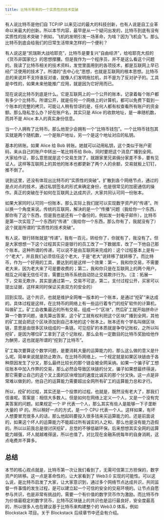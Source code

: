 ```yaml
---
title: 比特币带来的一个实质性的技术突破
---
```


有人说比特币是他们自 TCP/IP 以来见过的最大的科技创新，也有人说是自工业革命以来最大的创新。所以本节内容，最早是从一个疑问出发的，比特币到底有没有实质性的技术突破？例如，飞机的发明引发一场革命，为啥？因为飞机会飞。那么比特币到底会给我们的日常生活带来怎样的一个便利？

有人说这是“凯瑞斯大战哈耶克”，比特币是要复兴“自由经济”，给哈耶克大叔的《货币非国家化》的思想撑腰。但是我作为一个程序员，并不是这么看这个问题的。我读了比特币相关的技术资料，发觉里面用到的各项技术，都是互联网上早已经广泛使用的技术了。所谓的“去中心化”思想，也就是互联网的根本思想。比特币总的来说并不支持谁反对谁，就像人们发明拖拉机，并不是为了反对驴子的。工具是中性的，如果未来他能推广应用，就是因为它好用而已。

现在说说比特币到底是什么。它是互联网上的一个公开的账本，记录着每个账户都有多少个比特币。所谓公开，就是任何一个网络上的计算机，都可以免费下载到一个账本的完整的拷贝。可能让人稍有惊讶的是，任何人都有权查看所有账户的资金额。那么隐私怎么办？好在账户名，其实只是 Alice 的收款地址，是一串随机数，而并不是 Alice 本人的真实身份信息。

当一个人拥有了比特币。那么他至少会拥有一个“比特币钱包”。一个比特币钱包其实就是两个随机数，一个是账户地址，另一个是这个地址对应的私钥。

基本的转账。如果 Alice 给 Bob 转账。她就可以动用私钥，这个类似于账户密码，来从自己的账户中转出一笔比特币给 Bob，同时要把这个消息广播到全网，大家给作证，那么意思就是这个交易生效了。就跟家里兄弟倆分家差不多，要有见证人。这样等互联网上的其他的账本也都更新了两个人的余额，交易就板上钉钉，推不倒了。

说到这里，还没有体现出比特币的“实质性的突破”。扩散到各个网络节点，通过的是点对点的技术，通过私钥签名的形式来确定身份，也是很常见的加密通信的操作。真正的突破在于如何在互联网上达成共识，大家共同认可同一份账本。

如果大家同时认可同一份账本，那么实际上我们就可以实现数字资产的“传递”。所以换一个角度来说。传统的互联网，解决的是一个“传播”问题（我给你一个东西，那你有了这个东西，但是我也是还有一个备份的，例如发一封电子邮件），比特币是第一次实现了一个东西的“传递”（我给你一个东西，那么你有了，我就没有了）这个就是所谓的“实质性的技术突破”。

有人说，银行转账就是“传递”。我有一百元，转给你了，你就有了，我没有了。但是大家想想一下这个过程其实只是银行的员工改了一下数据库，改了一下他自己那个账本。这种所谓的传递，可以说不是由互联网来完成的：这个过程基本上是有一个“老大”，并且我们必须信任这个老大，于是“老大”说转移了就转移了。而比特币，作为一个好用的工具，要达到的是这样一个效果：第一，我和你交易，不需要老大来，因为老大来了可是要收费的；第二，我和你只是在互联网上的两个用户，相互之间毫无信任可言，需要比特币系统自动防止交易欺诈行为。（注：拓展一下，交易无欺诈，其实是通过第一，交易不可逆，第二，支付过程公开，买家可以提出证据，这样来同时保证买卖双方的安全的）

回到实现。这个共识，也就是维护全网唯一版本的一个账本，是通过“挖矿”来达成的。具体过程是这样，在比特币的网络上有一些运行着专门的挖矿软件的计算机，叫做矿工。矿工会收集最近的所有交易，组成一个“区块”，然后矿工就开始拼命计算一个数学问题，谁先算出答案，这个矿工就有权利把这个区块广播到全网，其他的矿工就会把这个区块添加到自己本地的这个账本上。账本还有个学名叫做区块链，意思是由很多区块组成的一条链。可见挖矿的本质就是争夺记账权，之所以叫挖矿，是因为哪位矿工拿到了这个记账权，那么会有一定数目的比特币奖励给他作为酬劳，这也就是所谓的“挖到了比特币”。

矿工每次要算这个数学问题，是要消耗大量的运算能力的，那么这么做的意义是什么呢。简单来说就是防止欺诈。在比特币网络上，一个规定就是如果区块链由于各种原因发生了分叉，那么最终比较长的那个链会被全网采纳。如果一个骗子矿工想往账本中加入作弊的交易，那么必然会导致区块链的分叉，骗子如果想最终得逞，那它需要让自己的这个叉上面的区块增加的速度比诚实的那个分叉快。这一点是非常难以做到的，他自己的运算能力需要超出全网所有矿工的运算能力总和才行。

所以，挖矿的过程，其实还是一个投票的过程。也就是，既然没有老大了，那我们信谁呢。答案是：相信大多数人。但是如何在网络上定义一个人，又是一个没有完美答案的问题。如果规定一个 IP 代表一个人，那么其实有些人是能够一下子垄断大量的 IP 的。所以稍好一点的方式，是一个 CPU 代表一个人。这样如果，有坏人想要冒充很多人的话，那么他起码要投入很多钱来买运算能力的。还是前面说的，如果这个坏人的运算能力不能超过所有诚实的人之和，那么也是没有能力造假的。所以以前我总是很讨厌挖矿，总觉的不够低碳环保。后来想想其实全网的运算能力越强，坏人就越难得逞，所以也值了。对比现在金融系统每年的自身消耗，这点电费并不算多。

## 总结

本节的核心观点就是，比特币第一次让我们看到了，无需可信第三方担保的，数字资产的转移。这一点是革命性的，让大家看到了 Web3.0 实现的可能性。可以这么说，是比特币启发了大家，让大家意识到，通过多个网络节点达成共识，共同监督一件事情的发生过程，是可以建立起一个可信的安全的交易环境的。让节点自愿参与共识，也是非常有挑战的，需要一个有价值的数字货币作为激励。而比特币作为价值最稳定的数字货币，比特币区块链上的共识也是运行最良好，安全度最高的，所以很多人也在建议基于比特币来构建整个的 Web3.0 体系，例如 Blockstack 项目。关于 Blockstack 后续章节中还会有介绍。

